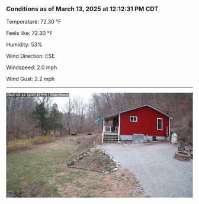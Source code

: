 ### Conditions as of March 13, 2025 at 12:12:31 PM CDT 

Temperature: 72.30 &deg;F

Feels like: 72.30 &deg;F

Humidity: 53%

Wind Direction: ESE

Windspeed: 2.0 mph

Wind Gust: 2.2 mph

---

<img src="./images/latest.jpeg"/>

